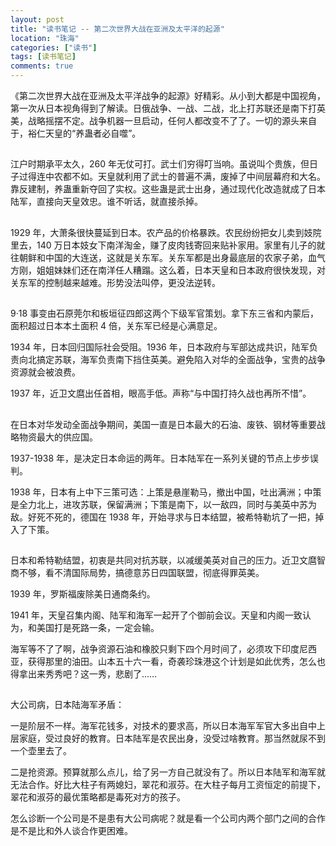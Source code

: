 ```yaml
---
layout: post
title: "读书笔记 -- 第二次世界大战在亚洲及太平洋的起源"
location: "珠海"
categories: ["读书"]
tags: [读书笔记]
comments: true
---
```


《第二次世界大战在亚洲及太平洋战争的起源》好精彩。从小到大都是中国视角，第一次从日本视角得到了解读。日俄战争、一战、二战，北上打苏联还是南下打英美，战略摇摆不定。战争机器一旦启动，任何人都改变不了了。一切的源头来自于，裕仁天皇的“养蛊者必自噬”。

##

江户时期承平太久，260 年无仗可打。武士们穷得叮当响。虽说叫个贵族，但日子过得连中农都不如。天皇就利用了武士的普遍不满，废掉了中间层幕府和大名。靠反建制，养蛊重新夺回了实权。这些蛊是武士出身，通过现代化改造就成了日本陆军，直接向天皇效忠。谁不听话，就直接杀掉。

##

1929 年，大萧条很快蔓延到日本。农产品的价格暴跌。农民纷纷把女儿卖到妓院里去，140 万日本妓女下南洋淘金，赚了皮肉钱寄回来贴补家用。家里有儿子的就往朝鲜和中国的大连送，这就是关东军。关东军都是出身最底层的农家子弟，血气方刚，姐姐妹妹们还在南洋任人糟蹋。这么着，日本天皇和日本政府很快发现，对关东军的控制越来越难。形势没法叫停，更没法逆转。

##

9·18 事变由石原莞尔和板垣征四郎这两个下级军官策划。拿下东三省和内蒙后，面积超过日本本土面积 4 倍，关东军已经是心满意足。

1934 年，日本回归国际社会受阻。1936 年，日本政府与军部达成共识，陆军负责向北搞定苏联，海军负责南下挡住英美。避免陷入对华的全面战争，宝贵的战争资源就会被浪费。

1937 年，近卫文麿出任首相，眼高手低。声称“与中国打持久战也再所不惜”。

##

在日本对华发动全面战争期间，美国一直是日本最大的石油、废铁、钢材等重要战略物资最大的供应国。

1937-1938 年，是决定日本命运的两年。日本陆军在一系列关键的节点上步步误判。

1938 年，日本有上中下三策可选：上策是悬崖勒马，撤出中国，吐出满洲；中策是全力北上，进攻苏联，保留满洲；下策是南下，以一敌四，同时与美英中苏为敌。好死不死的，德国在 1938 年，开始寻求与日本结盟，被希特勒坑了一把，掉入了下策。

##

日本和希特勒结盟，初衷是共同对抗苏联，以减缓美英对自己的压力。近卫文麿智商不够，看不清国际局势，搞德意苏日四国联盟，彻底得罪英美。

1939 年，罗斯福废除美日通商条约。

1941 年，天皇召集内阁、陆军和海军一起开了个御前会议。天皇和内阁一致认为，和美国打是死路一条，一定会输。

海军等不了了啊，战争资源石油和橡胶只剩下四个月时间了，必须攻下印度尼西亚，获得那里的油田。山本五十六一看，奇袭珍珠港这个计划是如此优秀，怎么也得拿出来秀秀吧？这一秀，悲剧了……

##

大公司病，日本陆海军矛盾：

一是阶层不一样。海军花钱多，对技术的要求高，所以日本海军军官大多出自中上层家庭，受过良好的教育。日本陆军是农民出身，没受过啥教育。那当然就尿不到一个壶里去了。

二是抢资源。预算就那么点儿，给了另一方自己就没有了。所以日本陆军和海军就无法合作。好比大柱子有两媳妇，翠花和淑芬。在大柱子每月工资恒定的前提下，翠花和淑芬的最优策略都是毒死对方的孩子。

怎么诊断一个公司是不是患有大公司病呢？就是看一个公司内两个部门之间的合作是不是比和外人谈合作更困难。
